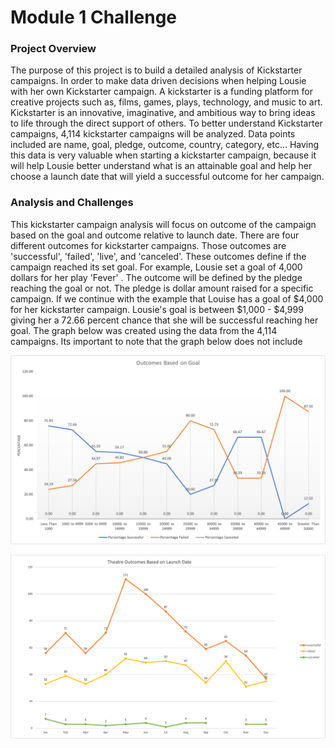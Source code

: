 # Module 1 Challenge
### Project Overview
The purpose of this project is to build a detailed analysis of Kickstarter campaigns. 
In order to make data driven decisions when helping Lousie with her own Kickstarter campaign. A kickstarter is a funding platform for creative projects such as, films, games, plays, technology, and music to art. Kickstarter is an innovative, imaginative, and ambitious way to bring ideas to life through the direct support of others.
To better understand Kickstarter campaigns, 4,114 kickstarter campaigns will be analyzed. Data points included are name, goal, pledge, outcome, country, category, etc... 
Having this data is very valuable when starting a kickstarter campaign, because it will help Lousie better understand what is an attainable goal and help her choose a launch date that will yield a successful outcome for her campaign.

### Analysis and Challenges
This kickstarter campaign analysis will focus on outcome of the campaign based on the goal and outcome relative to launch date.
There are four different outcomes for kickstarter campaigns. Those outcomes are 'successful', 'failed', 'live', and 'canceled'. 
These outcomes define if the campaign reached its set goal. For example, Lousie set a goal of 4,000 dollars for her play 'Fever' . 
The outcome will be defined by the pledge reaching the goal or not. The pledge is dollar amount raised for a specific campaign.
If we continue with the example that Louise has a goal of $4,000 for her kickstarter campaign. 
Lousie's goal is between $1,000 - $4,999 giving her a 72.66 percent chance that she will be successful reaching her goal. The graph below was created using the data from the 4,114 campaigns. Its important to note that the graph below does not include 


![Outcomes vs Goals2](Outcomes_vs_Goals2.png)

![Theater Outcomes Vs Launch2](Theater_Outcomes_vs_Launch2.png)
